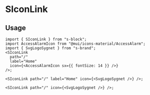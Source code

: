 # SIconLink

## Usage

```tsx
import { SIconLink } from "s-block";
import AccessAlarmIcon from "@mui/icons-material/AccessAlarm";
import { SvgLogoSygnet } from "s-brand";
<SIconLink
  path="/"
  label="Home"
  icon={<AccessAlarmIcon sx={{ fontSize: 14 }} />}
/>;

<SIconLink path="/" label="Home" icon={<SvgLogoSygnet />} />;

<SIconLink path="/" icon={<SvgLogoSygnet />} />;
```

<!-- ## TOOD

- [ ] ...
  - [ ] ...
  - [ ] ...
- [ ] ... -->
